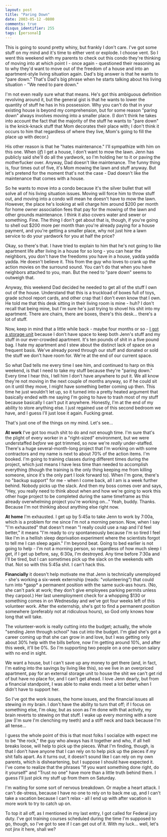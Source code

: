 ```yaml
---
layout: post
title: "Paring Down"
date: 2003-05-12 -0800
comments: true
disqus_identifier: 255
tags: [personal]
---
```

This is going to sound pretty whiny, but frankly I don't care. I've got
some stuff on my mind and it's time to either vent or explode. I choose
vent.
 So I went this weekend with my parents to check out this condo they're
thinking of moving into at which point I - once again - questioned their
reasoning as to why they'd want to move out of the freedom of a house
and into an apartment-style living situation again. Dad's big answer is
that he wants to "pare down." That's Dad's big phrase when he starts
talking about his living situation - "We need to pare down."

 I'm not even really sure what that means. He's got this ambiguous
definition revolving around it, but the general gist is that he wants to
lower the quantity of stuff he has in his possession. Why you can't do
that in your existing house is beyond my comprehension, but for some
reason "paring down" always involves moving into a smaller place. (I
don't think he takes into account the fact that the majority of the
stuff he wants to "pare down" is the knick-knack stuff that Mom
decorates their place with; I don't think it occurs to him that
regardless of where they live, Mom's going to fill the place up with
decor.)

 His other reason is that he "hates maintenance." I'll sympathize with
him on this one. When (*if*) I get a house, I don't want to mow the
lawn. Jenn has publicly said she'll do all the yardwork, so I'm holding
her to it or paving the motherfucker over. Anyway, Dad doesn't like
maintenance. The funny thing is, four times out of five, it's Mom mowing
the lawn and stuff anyway. But let's pretend for the moment that's not
the case - Dad doesn't like the maintenance that comes with a house.

 So he wants to move into a condo because it's the silver bullet that
will solve all of his living situation issues. Moving will force him to
throw stuff out, and moving into a condo will mean he doesn't have to
mow the lawn. However, the place he's looking at will charge him around
$200 per month for home owner association fees that pay for the mowing
of the lawn and other grounds maintenance. I think it also covers water
and sewer or something. Fine. The thing I don't get about that is,
though, if you're going to shell out $200 more per month than you're
already paying for a house payment, and you're getting a smaller place,
why not just hire a lawn service to do your yardwork for you at half the
price?

 Okay, so there's that. I have tried to explain to him that he's not
going to like apartment life after living in a house for so long - you
can hear the neighbors, you don't have the freedoms you have in a house,
yadda yadda yadda. He doesn't believe it. This from the guy who loves to
crank up the action movies on the surround sound. You can't do that when
you have neighbors attached to you, man. But the need to "pare down"
seems to outweigh that.

 Anyway, this weekend Dad decided he needed to get all of the stuff I
own out of the house. Understand that this is a truckload of boxes full
of toys, grade school report cards, and other crap that I don't even
know that I own. He told me that this desk sitting in their living room
is mine - huh? I don't recall that being mine, but I'm sure he's just
trying to shovel his shit into my apartment. There are chairs, there are
boxes, there's this desk... there's a lot of stuff.

 Now, keep in mind that a little while back - maybe four months or so -
[I got a storage
unit](/archive/2003/01/27/bits-and-pieces-from-deep-down.aspx) because I
don't have space to keep both Jenn's stuff and my stuff in our
ever-crowded apartment. It's ten pounds of shit in a five pound bag. I
hate my apartment and I stew about the distinct lack of space on a
frequent basis. We've already pored through our stuff and donated or
sold the stuff we don't have room for. We're at the end of our current
space.

 So what Dad tells me every time I see him, and continued to harp on
this weekend, is that I need to take my stuff because they're "paring
down." Every time I hear this, I tell him I don't have anywhere to put
it. We all know they're not moving in the next couple of months anyway,
so if he could sit on it until they move, I might have something better
coming up then. This time he just wouldn't let up, so it turned into a
pretty heated argument that basically ended with me saying I'm going to
have to trash most of my stuff because basically I can't put it
anywhere. Honestly, I'm at the end of my ability to store anything else.
I just regained use of this second bedroom we have, and I guess I'll
just lose it again. Fucking great.

 That's just one of the things on my mind. Let's see...

 **At work** I've got too much shit to do and not enough time. I'm sure
that's the plight of every worker in a "right-sized" environment, but we
were understaffed *before* we got trimmed, so now we're *really*
under-staffed. There's a huge several-month-long project that I'm
working on with some contractors and my name is next to about 70% of the
action items. I'm booked. I'm going to training classes during different
times during the project, which just means I have less time than needed
to accomplish everything (though the training is the only thing keeping
me from killing someone, since it's the only part I look forward to).
When I'm gone, there's no "backup support" for me - when I come back,
all I am is a week further behind. Nobody picks up the slack. And then
my boss comes over and says, "Hey, you really need to think about when
and how we're going to work this other huge project to be completed
during the same timeframe as this already overwhelming project you're
working on..." Yeah, buddy. Thanks. Because I'm not thinking about
anything else right now.

 **At home** I'm exhausted. I get up by 5:45a to take Jenn to work by
7:00a, which is a problem for me since I'm not a morning person. Now,
when I say "I'm exhausted" that doesn't mean "I really could use a nap
and I'd feel better," it means "I'm ready to cry spontaneously because
I'm so tired I feel like I'm in a hellish sleep deprivation experiment
where the scientists forgot to tell me I can sleep again." I'm beyond
beat. Going to bed earlier is not going to help - I'm not a morning
person, so regardless of how much sleep I get, if I get up before, say,
6:30a, I'm destroyed. Any time before 7:30a and I'll be tired, but I can
sometimes pick up the slack on the weekends with that. Not so with this
5:45a shit. I can't hack this.

 **Financially** it doesn't help motivate me that Jenn is technically
unemployed - she's working a six-week externship (reads: "volunteering")
that could turn into \*gasp\* a permanent position with the same
suck-ass hours. (No, she can't park at work; they don't give employees
parking permits unless they carpool.) Her last unemployment check for a
whopping $130 or something comes in on Wednesday and we've got four
weeks left of this volunteer work. After the externship, she's got to
find a permanent position somewhere (preferably not at ridiculous
hours), so God only knows how long that will take.

 The volunteer-work is really cutting into the budget; actually, the
whole "sending Jenn through school" has cut into the budget. I'm glad
she's got a career coming up that she can grow in and love, but I was
getting only about 30% help with the bills before, now I'm getting
around 10%, and after this week, it'll be 0%. So I'm supporting two
people on a one-person salary with no end in sight.

 We want a house, but I can't save up any money to get there (and, in
fact, I'm eating into the savings by living like this), so we live in an
overpriced apartment, pay for an external storage unit to house the shit
we can't get rid of but have no place for, and I can't get ahead. I love
Jenn dearly, but from a financial standpoint, I was able to make ends
meet a lot better when I didn't have to support her.

 So I've got the work issues, the home issues, and the financial issues
all stewing in my brain. I don't have the ability to turn that off; if I
focus on something else, I'm okay, but as soon as I'm done with that
activity, my brain reverts to stewing on that stuff. I wake up every
morning with a sore jaw (I'm sure I'm clenching my teeth) and a stiff
neck and back because I'm all tense...

 I guess the whole point of this is that most folks I socialize with
expect me to be "the rock," the guy who always has it together and who,
if all hell breaks loose, will help to pick up the pieces. What I'm
finding, though, is that I don't have anyone that I can rely on to help
pick up the pieces if *my* shit falls apart. As it turns out, it doesn't
sound like I can rely on my own parents, which is disheartening, but I
suppose I should have expected it. I've come to realize that the phrases
"If you want something done right, do it yourself" and "Trust no one"
have more than a little truth behind them. I guess I'll just pick my
stuff up from them on Saturday.

 I'm waiting for some sort of nervous breakdown. Or maybe a heart
attack. I can't de-stress, because I have no one to rely on to back me
up, and I can't take a vacation because I can't relax - all I end up
with after vacation is more work to try to catch up on.

 To top it all off, as I mentioned in my last entry, I got called for
Federal jury duty. I've got training courses scheduled during the time
I'm supposed to go, though, so I've got to see if I can get out of it.
With my luck... well, let's not jinx it here, shall we?

